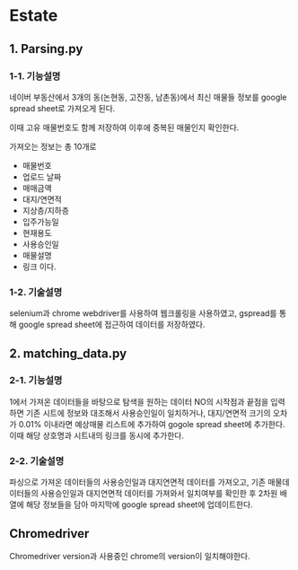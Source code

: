 # Estate

## 1. Parsing.py

### 1-1. 기능설명

네이버 부동산에서 3개의 동(논현동, 고잔동, 남촌동)에서 최신 매물들 정보를 google spread sheet로 가져오게 된다.

이때 고유 매물번호도 함께 저장하여 이후에 중복된 매물인지 확인한다.

가져오는 정보는 총 10개로
- 매물번호
- 업로드 날짜
- 매매금액
- 대지/연면적
- 지상층/지하층
- 입주가능일
- 현재용도
- 사용승인일
- 매물설명
- 링크
이다.

### 1-2. 기술설명
 
selenium과 chrome webdriver를 사용하여 웹크롤링을 사용하였고, gspread를 통해 google spread sheet에 접근하여 데이터를 저장하였다.


## 2. matching_data.py

### 2-1. 기능설명

1에서 가져온 데이터들을 바탕으로 탐색을 원하는 데이터 NO의 시작점과 끝점을 입력하면 기존 시트에 정보와 대조해서 사용승인일이 일치하거나, 대지/연면적 크기의 오차가 0.01% 이내라면 예상매물 리스트에 추가하여 gogole spread sheet에 추가한다. 이때 해당 상호명과 시트내의 링크를 동시에 추가한다.

### 2-2. 기술설명

파싱으로 가져온 데이터들의 사용승인일과 대지연면적 데이터를 가져오고, 기존 매물데이터들의 사용승인일과 대지연면적 데이터를 가져와서 일치여부를 확인한 후 2차원 배열에 해당 정보들을 담아 마지막에 google spread sheet에 업데이트한다. 



## Chromedriver

Chromedriver version과 사용중인 chrome의 version이 일치해야한다.
